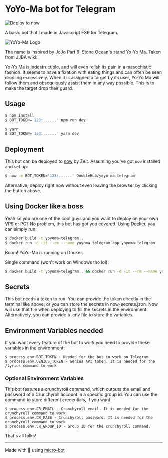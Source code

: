 # YoYo-Ma bot for Telegram

[![Deploy to now](https://deploy.now.sh/static/button.svg)](https://deploy.now.sh/?repo=https://github.com/DoubleHub/yoyo-ma-telegram)

A basic bot that I made in Javascript ES6 for Telegram.

![YoYo-Ma Logo](https://i.imgur.com/Enx5DCz.png "YoYo-Ma Logo")

The name is inspired by JoJo Part 6: Stone Ocean's stand Yo-Yo Ma. Taken from JJBA wiki:

Yo-Yo Ma is indestructible, and will even relish its pain in a masochistic fashion. It seems to have a fixation with 
eating things and can often be seen drooling excessively. When it is assigned a target by its user, Yo-Yo Ma will 
follow them and obsequiously assist them in any way possible. This is to make the target drop their guard.

## Usage

```sh
$ npm install
$ BOT_TOKEN='123:......' npm run dev
```

```sh
$ yarn
$ BOT_TOKEN='123:......' yarn dev
```

## Deployment

This bot can be deployed to [now](https://zeit.co/now) by Zeit.
Assuming you've got `now` installed and set up:

```sh
$ now -e BOT_TOKEN='123:......' DoubleHub/yoyo-ma-telegram
```

Alternative, deploy right now without even leaving the browser by clicking the button above.

## Using Docker like a boss

Yeah so you are one of the cool guys and you want to deploy on your own VPS or PC? No problem, this bot has got you covered.
Using Docker, you can simply run:

```sh
$ docker build -t yoyoma-telegram .
$ docker run -d -it --rm --name yoyoma-telegram-app yoyoma-telegram
```

Boom! YoYo-Ma is running on Docker.

Single command (won't work on Windows tho lol):
```sh
$ docker build -t yoyoma-telegram . && docker run -d -it --rm --name yoyoma-telegram-app yoyoma-telegram
```

## Secrets

This bot needs a token to run. You can provide the token directly in the terminal like above, or you can store the
secrets in now-secrets.json. Now will use that file when deploying to fill the secrets in the environment.
Alternatively, you can provide a .env file to store the variables.

## Environment Variables needed

If you want every feature of the bot to work you need to provide these variables in the environment:

```
$ process.env.BOT_TOKEN - Needed for the bot to work on Telegram
$ process.env.GENIUS_TOKEN - Genius API token. It is needed for the /lyrics command to work
```

### Optional Environment Variables

This bot features a crunchyroll command, which outputs the email and password of a Crunchyroll account in a specific
group id. You can use the command to store different credentials, if you want.

```
$ process.env.CR_EMAIL - Crunchyroll email. It is needed for the crunchyroll command to work
$ process.env.CR_PASS - Crunchyroll password. It is needed for the crunchyroll command to work
$ process.env.CR_GROUP_ID - Group ID for the crunchyroll command.
```

That's all folks!

---

Made with :green_heart: using [micro-bot](https://github.com/telegraf/micro-bot)
